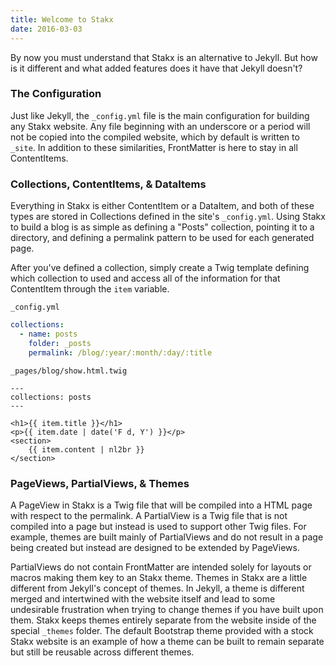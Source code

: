 ```yaml
---
title: Welcome to Stakx
date: 2016-03-03
---
```


By now you must understand that Stakx is an alternative to Jekyll. But how is it different and what added features does it have that Jekyll doesn't?

### The Configuration

Just like Jekyll, the `_config.yml` file is the main configuration for building any Stakx website. Any file beginning with an underscore or a period will not be copied into the compiled website, which by default is written to `_site`. In addition to these similarities, FrontMatter is here to stay in all ContentItems.

### Collections, ContentItems, & DataItems

Everything in Stakx is either ContentItem or a DataItem, and both of these types are stored in Collections defined in the site's `_config.yml`. Using Stakx to build a blog is as simple as defining a "Posts" collection, pointing it to a directory, and defining a permalink pattern to be used for each generated page.

After you've defined a collection, simply create a Twig template defining which collection to used and access all of the information for that ContentItem through the `item` variable.

```_config.yml```

```yaml
collections:
  - name: posts
    folder: _posts
    permalink: /blog/:year/:month/:day/:title
```

```_pages/blog/show.html.twig```

```twig
---
collections: posts
---

<h1>{{ item.title }}</h1>
<p>{{ item.date | date('F d, Y') }}</p>
<section>
    {{ item.content | nl2br }}
</section>

```

### PageViews, PartialViews, & Themes

A PageView in Stakx is a Twig file that will be compiled into a HTML page with respect to the permalink. A PartialView is a Twig file that is not compiled into a page but instead is used to support other Twig files. For example, themes are built mainly of PartialViews and do not result in a page being created but instead are designed to be extended by PageViews.

PartialViews do not contain FrontMatter are intended solely for layouts or macros making them key to an Stakx theme. Themes in Stakx are a little different from Jekyll's concept of themes. In Jekyll, a theme is different merged and intertwined with the website itself and lead to some undesirable frustration when trying to change themes if you have built upon them. Stakx keeps themes entirely separate from the website inside of the special `_themes` folder. The default Bootstrap theme provided with a stock Stakx website is an example of how a theme can be built to remain separate but still be reusable across different themes.